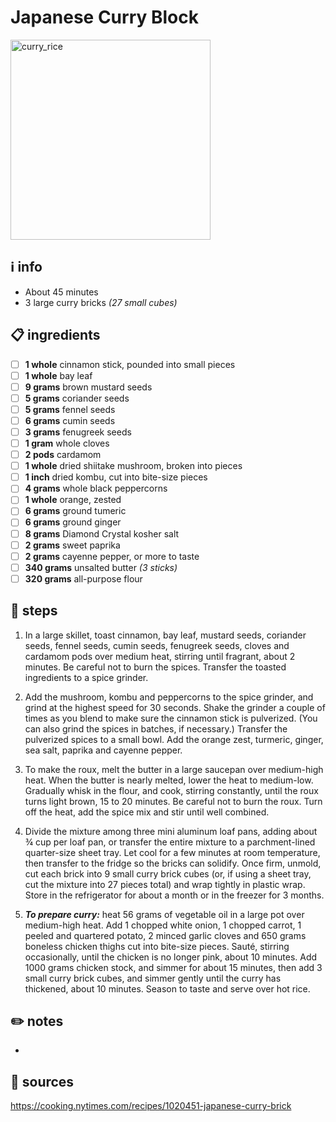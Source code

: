 # Japanese Curry Block
<img src="https://static01.nyt.com/images/2019/09/15/magazine/15mag-eat/15mag-eat-threeByTwoMediumAt2X-v2.jpg" alt="curry_rice" width="320"/>  

## ℹ️ info
* About 45 minutes  
* 3 large curry bricks *(27 small cubes)*  

## 📋 ingredients
- [ ] **1	whole**	cinnamon stick, pounded into small pieces
- [ ] **1	whole**	bay leaf
- [ ] **9	grams**	brown mustard seeds
- [ ] **5	grams**	coriander seeds
- [ ] **5	grams**	fennel seeds
- [ ] **6	grams**	cumin seeds
- [ ] **3	grams**	fenugreek seeds
- [ ] **1	gram**	whole cloves
- [ ] **2	pods**	cardamom
- [ ] **1	whole**	dried shiitake mushroom, broken into pieces
- [ ] **1	inch**	dried kombu, cut into bite-size pieces
- [ ] **4	grams**	whole black peppercorns
- [ ] **1	whole**	orange, zested
- [ ] **6	grams**	ground tumeric
- [ ] **6	grams**	ground ginger
- [ ] **8	grams**	Diamond Crystal kosher salt
- [ ] **2	grams**	sweet paprika
- [ ] **2	grams**	cayenne pepper, or more to taste
- [ ] **340	grams**	unsalted butter *(3 sticks)*
- [ ] **320	grams**	all-purpose flour

## 🔪 steps
1. In a large skillet, toast cinnamon, bay leaf, mustard seeds, coriander seeds, fennel seeds, cumin seeds, fenugreek seeds, cloves and cardamom pods over medium heat, stirring until fragrant, about 2 minutes. Be careful not to burn the spices. Transfer the toasted ingredients to a spice grinder.
    
2. Add the mushroom, kombu and peppercorns to the spice grinder, and grind at the highest speed for 30 seconds. Shake the grinder a couple of times as you blend to make sure the cinnamon stick is pulverized. (You can also grind the spices in batches, if necessary.) Transfer the pulverized spices to a small bowl. Add the orange zest, turmeric, ginger, sea salt, paprika and cayenne pepper.
    
3. To make the roux, melt the butter in a large saucepan over medium-high heat. When the butter is nearly melted, lower the heat to medium-low. Gradually whisk in the flour, and cook, stirring constantly, until the roux turns light brown, 15 to 20 minutes. Be careful not to burn the roux. Turn off the heat, add the spice mix and stir until well combined.
    
4. Divide the mixture among three mini aluminum loaf pans, adding about ¾ cup per loaf pan, or transfer the entire mixture to a parchment-lined quarter-size sheet tray. Let cool for a few minutes at room temperature, then transfer to the fridge so the bricks can solidify. Once firm, unmold, cut each brick into 9 small curry brick cubes (or, if using a sheet tray, cut the mixture into 27 pieces total) and wrap tightly in plastic wrap. Store in the refrigerator for about a month or in the freezer for 3 months.

5. ***To prepare curry:*** heat 56 grams of vegetable oil in a large pot over medium-high heat. Add 1 chopped white onion, 1 chopped carrot, 1 peeled and quartered potato, 2 minced garlic cloves and 650 grams boneless chicken thighs cut into bite-size pieces. Sauté, stirring occasionally, until the chicken is no longer pink, about 10 minutes. Add 1000 grams chicken stock, and simmer for about 15 minutes, then add 3 small curry brick cubes, and simmer gently until the curry has thickened, about 10 minutes. Season to taste and serve over hot rice.

## ✏️ notes
* 

## 🔗 sources
https://cooking.nytimes.com/recipes/1020451-japanese-curry-brick  
